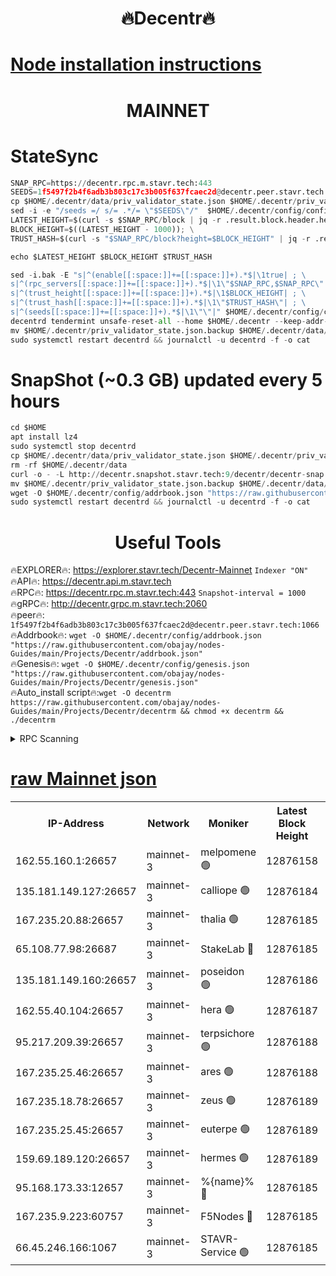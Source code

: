 <h1 align="center"> 🔥Decentr🔥</h1>

[Node installation instructions](https://github.com/obajay/nodes-Guides/tree/main/Projects/Decentr)
=
<h1 align="center"> MAINNET</h1>

# StateSync
```python
SNAP_RPC=https://decentr.rpc.m.stavr.tech:443
SEEDS=1f5497f2b4f6adb3b803c17c3b005f637fcaec2d@decentr.peer.stavr.tech:1066
cp $HOME/.decentr/data/priv_validator_state.json $HOME/.decentr/priv_validator_state.json.backup
sed -i -e "/seeds =/ s/= .*/= \"$SEEDS\"/"  $HOME/.decentr/config/config.toml
LATEST_HEIGHT=$(curl -s $SNAP_RPC/block | jq -r .result.block.header.height); \
BLOCK_HEIGHT=$((LATEST_HEIGHT - 1000)); \
TRUST_HASH=$(curl -s "$SNAP_RPC/block?height=$BLOCK_HEIGHT" | jq -r .result.block_id.hash)

echo $LATEST_HEIGHT $BLOCK_HEIGHT $TRUST_HASH

sed -i.bak -E "s|^(enable[[:space:]]+=[[:space:]]+).*$|\1true| ; \
s|^(rpc_servers[[:space:]]+=[[:space:]]+).*$|\1\"$SNAP_RPC,$SNAP_RPC\"| ; \
s|^(trust_height[[:space:]]+=[[:space:]]+).*$|\1$BLOCK_HEIGHT| ; \
s|^(trust_hash[[:space:]]+=[[:space:]]+).*$|\1\"$TRUST_HASH\"| ; \
s|^(seeds[[:space:]]+=[[:space:]]+).*$|\1\"\"|" $HOME/.decentr/config/config.toml
decentrd tendermint unsafe-reset-all --home $HOME/.decentr --keep-addr-book
mv $HOME/.decentr/priv_validator_state.json.backup $HOME/.decentr/data/priv_validator_state.json
sudo systemctl restart decentrd && journalctl -u decentrd -f -o cat
```
# SnapShot (~0.3 GB) updated every 5 hours
```python
cd $HOME
apt install lz4
sudo systemctl stop decentrd
cp $HOME/.decentr/data/priv_validator_state.json $HOME/.decentr/priv_validator_state.json.backup
rm -rf $HOME/.decentr/data
curl -o - -L http://decentr.snapshot.stavr.tech:9/decentr/decentr-snap.tar.lz4 | lz4 -c -d - | tar -x -C $HOME/.decentr --strip-components 2
mv $HOME/.decentr/priv_validator_state.json.backup $HOME/.decentr/data/priv_validator_state.json
wget -O $HOME/.decentr/config/addrbook.json "https://raw.githubusercontent.com/obajay/nodes-Guides/main/Projects/Decentr/addrbook.json"
sudo systemctl restart decentrd && journalctl -u decentrd -f -o cat
```

 <h1 align="center"> Useful Tools</h1>

🔥EXPLORER🔥:     https://explorer.stavr.tech/Decentr-Mainnet        `Indexer "ON"` \
🔥API🔥:          https://decentr.api.m.stavr.tech \
🔥RPC🔥:          https://decentr.rpc.m.stavr.tech:443              `Snapshot-interval = 1000` \
🔥gRPC🔥:         http://decentr.grpc.m.stavr.tech:2060 \
🔥peer🔥:         `1f5497f2b4f6adb3b803c17c3b005f637fcaec2d@decentr.peer.stavr.tech:1066` \
🔥Addrbook🔥:  `wget -O $HOME/.decentr/config/addrbook.json "https://raw.githubusercontent.com/obajay/nodes-Guides/main/Projects/Decentr/addrbook.json"` \
🔥Genesis🔥:  `wget -O $HOME/.decentr/config/genesis.json "https://raw.githubusercontent.com/obajay/nodes-Guides/main/Projects/Decentr/genesis.json"` \
🔥Auto_install script🔥:`wget -O decentrm https://raw.githubusercontent.com/obajay/nodes-Guides/main/Projects/Decentr/decentrm && chmod +x decentrm && ./decentrm`

<details>
<summary>RPC Scanning</summary>

<h2 align="center"> We scan nodes in real time every 4 hours. And we provide the final result of RPC endpoints.
We cannot influence the operation of these nodes in any way. </h2>


```python
If Voting Power is higher than 0 --> then the Node is a validator of the network and may be subject to attack and be a potential threat to the chain.
```
```python
We marked such validators with a red symbol
```

</details>

[raw Mainnet json](https://rpc-check.decentrm.stavr.tech/decentrm/rpc-decentrm-result.json)
=



<table><tr><th>IP-Address</th><th>Network</th><th>Moniker</th><th>Latest Block Height</th><th>Earliest Block Height</th><th>Catching Up</th><th>Tx Index</th><th>Voting Power</th><th>Scan Time</th></tr><tr><td>162.55.160.1:26657</td><td>mainnet-3</td><td>melpomene 🟢</td><td>12876158</td><td>1688950</td><td>False</td><td>on</td><td>0</td><td>2024-02-13T21:08:24.712527337UTC</td></tr><tr><td>135.181.149.127:26657</td><td>mainnet-3</td><td>calliope 🟢</td><td>12876184</td><td>1688950</td><td>False</td><td>on</td><td>0</td><td>2024-02-13T21:08:27.174159126UTC</td></tr><tr><td>167.235.20.88:26657</td><td>mainnet-3</td><td>thalia 🟢</td><td>12876185</td><td>1688950</td><td>False</td><td>on</td><td>0</td><td>2024-02-13T21:08:33.175662248UTC</td></tr><tr><td>65.108.77.98:26687</td><td>mainnet-3</td><td>StakeLab 🔴</td><td>12876185</td><td>1688950</td><td>False</td><td>on</td><td>5444417</td><td>2024-02-13T21:08:33.508009523UTC</td></tr><tr><td>135.181.149.160:26657</td><td>mainnet-3</td><td>poseidon 🟢</td><td>12876186</td><td>1688950</td><td>False</td><td>on</td><td>0</td><td>2024-02-13T21:08:38.401533433UTC</td></tr><tr><td>162.55.40.104:26657</td><td>mainnet-3</td><td>hera 🟢</td><td>12876187</td><td>1688950</td><td>False</td><td>on</td><td>0</td><td>2024-02-13T21:08:40.690295578UTC</td></tr><tr><td>95.217.209.39:26657</td><td>mainnet-3</td><td>terpsichore 🟢</td><td>12876188</td><td>1688950</td><td>False</td><td>on</td><td>0</td><td>2024-02-13T21:08:47.162519960UTC</td></tr><tr><td>167.235.25.46:26657</td><td>mainnet-3</td><td>ares 🟢</td><td>12876188</td><td>1688950</td><td>False</td><td>on</td><td>0</td><td>2024-02-13T21:08:49.556008864UTC</td></tr><tr><td>167.235.18.78:26657</td><td>mainnet-3</td><td>zeus 🟢</td><td>12876189</td><td>1688950</td><td>False</td><td>on</td><td>0</td><td>2024-02-13T21:08:51.890445438UTC</td></tr><tr><td>167.235.25.45:26657</td><td>mainnet-3</td><td>euterpe 🟢</td><td>12876189</td><td>1688950</td><td>False</td><td>on</td><td>0</td><td>2024-02-13T21:08:54.261475383UTC</td></tr><tr><td>159.69.189.120:26657</td><td>mainnet-3</td><td>hermes 🟢</td><td>12876189</td><td>1688950</td><td>False</td><td>on</td><td>0</td><td>2024-02-13T21:08:56.640421507UTC</td></tr><tr><td>95.168.173.33:12657</td><td>mainnet-3</td><td>%{name}% 🔴</td><td>12876185</td><td>8964001</td><td>False</td><td>on</td><td>4263702</td><td>2024-02-13T21:08:28.540027976UTC</td></tr><tr><td>167.235.9.223:60757</td><td>mainnet-3</td><td>F5Nodes 🔴</td><td>12876185</td><td>12380001</td><td>False</td><td>off</td><td>562</td><td>2024-02-13T21:08:28.860817512UTC</td></tr><tr><td>66.45.246.166:1067</td><td>mainnet-3</td><td>STAVR-Service 🟢</td><td>12876185</td><td>12875001</td><td>False</td><td>on</td><td>0</td><td>2024-02-13T21:08:27.863397881UTC</td></tr></table>
